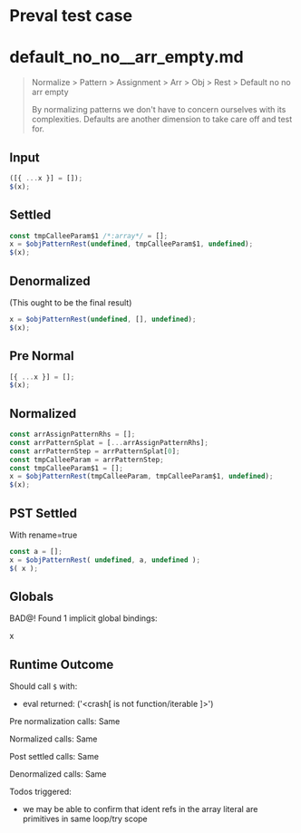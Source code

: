 # Preval test case

# default_no_no__arr_empty.md

> Normalize > Pattern > Assignment > Arr > Obj > Rest > Default no no  arr empty
>
> By normalizing patterns we don't have to concern ourselves with its complexities. Defaults are another dimension to take care off and test for.

## Input

`````js filename=intro
([{ ...x }] = []);
$(x);
`````

## Settled


`````js filename=intro
const tmpCalleeParam$1 /*:array*/ = [];
x = $objPatternRest(undefined, tmpCalleeParam$1, undefined);
$(x);
`````

## Denormalized
(This ought to be the final result)

`````js filename=intro
x = $objPatternRest(undefined, [], undefined);
$(x);
`````

## Pre Normal


`````js filename=intro
[{ ...x }] = [];
$(x);
`````

## Normalized


`````js filename=intro
const arrAssignPatternRhs = [];
const arrPatternSplat = [...arrAssignPatternRhs];
const arrPatternStep = arrPatternSplat[0];
const tmpCalleeParam = arrPatternStep;
const tmpCalleeParam$1 = [];
x = $objPatternRest(tmpCalleeParam, tmpCalleeParam$1, undefined);
$(x);
`````

## PST Settled
With rename=true

`````js filename=intro
const a = [];
x = $objPatternRest( undefined, a, undefined );
$( x );
`````

## Globals

BAD@! Found 1 implicit global bindings:

x

## Runtime Outcome

Should call `$` with:
 - eval returned: ('<crash[ <ref> is not function/iterable ]>')

Pre normalization calls: Same

Normalized calls: Same

Post settled calls: Same

Denormalized calls: Same

Todos triggered:
- we may be able to confirm that ident refs in the array literal are primitives in same loop/try scope
